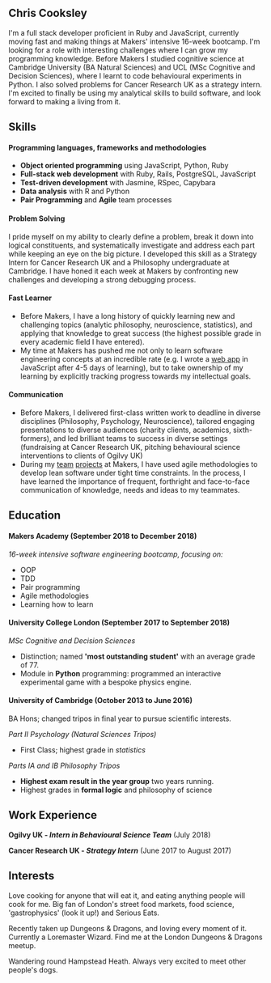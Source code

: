 ## Chris Cooksley

I'm a full stack developer proficient in Ruby and JavaScript, currently moving fast and making things at Makers' intensive 16-week bootcamp. I'm looking for a role with interesting challenges where I can grow my programming knowledge.
Before Makers I studied cognitive science at Cambridge University (BA Natural Sciences) and UCL (MSc Cognitive and Decision Sciences), where I learnt to code behavioural experiments in Python. I also solved problems for Cancer Research UK as a strategy intern. I'm excited to finally be using my analytical skills to build software, and look forward to making a living from it.

## Skills

#### Programming languages, frameworks and methodologies

- **Object oriented programming** using JavaScript, Python, Ruby
- **Full-stack web development** with Ruby, Rails, PostgreSQL, JavaScript
- **Test-driven development** with Jasmine, RSpec, Capybara
- **Data analysis** with R and Python
- **Pair Programming** and **Agile** team processes

#### Problem Solving

I pride myself on my ability to clearly define a problem, break it down into logical constituents, and systematically investigate and address each part while keeping an eye on the big picture. I developed this skill as a Strategy Intern for Cancer Research UK and a Philosophy undergraduate at Cambridge. I have honed it each week at Makers by confronting new challenges and developing a strong debugging process.  

#### Fast Learner

- Before Makers, I have a long history of quickly learning new and challenging topics (analytic philosophy, neuroscience, statistics), and applying that knowledge to great success (the highest possible grade in every academic field I have entered).
- My time at Makers has pushed me not only to learn  software engineering concepts at an incredible rate (e.g. I wrote a [web app](https://github.com/Learner5200/bowling-challenge) in JavaScript after 4-5 days of learning), but to take ownership of my learning by explicitly tracking progress towards my intellectual goals.

#### Communication

- Before Makers, I delivered first-class written work to deadline in diverse disciplines (Philosophy, Psychology, Neuroscience), tailored engaging presentations to diverse audiences (charity clients, academics, sixth-formers), and led brilliant teams to success in diverse settings (fundraising at Cancer Research UK, pitching behavioural science interventions to clients of Ogilvy UK)
- During my [team](https://github.com/rbbri/makersbnb) [projects](https://github.com/Learner5200/acebook-MAICers) at Makers, I have used agile methodologies to develop lean software under tight time constraints. In the process, I have learned the importance of frequent, forthright and face-to-face communication of knowledge, needs and ideas to my teammates.

## Education

#### Makers Academy (September 2018 to December 2018)

_16-week intensive software engineering bootcamp, focusing on:_
- OOP
- TDD
- Pair programming
- Agile methodologies
- Learning how to learn

#### University College London (September 2017 to September 2018)

*MSc Cognitive and Decision Sciences*
- Distinction; named **'most outstanding student'** with an average grade of 77.
- Module in **Python** programming: programmed an interactive experimental game with a bespoke physics engine.

#### University of Cambridge (October 2013 to June 2016)

BA Hons; changed tripos in final year to pursue scientific interests.

*Part II Psychology (Natural Sciences Tripos)*
- First Class; highest grade in *statistics*

*Parts IA and IB Philosophy Tripos*
- **Highest exam result in the year group** two years running.
- Highest grades in **formal logic** and philosophy of science


## Work Experience

**Ogilvy UK - _Intern in Behavioural Science Team_** (July 2018)    

**Cancer Research UK - _Strategy Intern_** (June 2017 to August 2017)   


## Interests

Love cooking for anyone that will eat it, and eating anything people will cook for me. Big fan of London's street food markets, food science, 'gastrophysics' (look it up!) and Serious Eats.

Recently taken up Dungeons & Dragons, and loving every moment of it. Currently a Loremaster Wizard. Find me at the London Dungeons & Dragons meetup.

Wandering round Hampstead Heath. Always very excited to meet other people's dogs.
